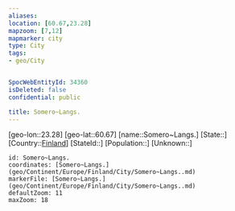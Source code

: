 ```yaml
---
aliases: 
location: [60.67,23.28]
mapzoom: [7,12] 
mapmarker: city 
type: City
tags:
- geo/City


SpocWebEntityId: 34360
isDeleted: false
confidential: public

title: Somero~Langs.
---
```

[geo-lon::23.28]
[geo-lat::60.67]
[name::Somero~Langs.]
[State::]
[Country::[Finland](geo/Continent/Europe/Finland.md)]
[StateId::]
[Population::]
[Unknown::]


```leaflet
id: Somero~Langs.
coordinates: [Somero~Langs.](geo/Continent/Europe/Finland/City/Somero~Langs..md)
markerFile: [Somero~Langs.](geo/Continent/Europe/Finland/City/Somero~Langs..md)
defaultZoom: 11 
maxZoom: 18
```


